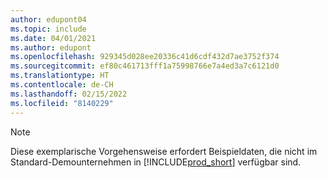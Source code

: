 ```yaml
---
author: edupont04
ms.topic: include
ms.date: 04/01/2021
ms.author: edupont
ms.openlocfilehash: 929345d028ee20336c41d6cdf432d7ae3752f374
ms.sourcegitcommit: ef80c461713fff1a75998766e7a4ed3a7c6121d0
ms.translationtype: HT
ms.contentlocale: de-CH
ms.lasthandoff: 02/15/2022
ms.locfileid: "8140229"
---
```

> [!NOTE]
> Diese exemplarische Vorgehensweise erfordert Beispieldaten, die nicht im Standard-Demounternehmen in [!INCLUDE[prod_short](prod_short.md)] verfügbar sind. <!--For more information, see [To create a company with complete sample data in a sandbox](../admin-sandbox-environments.md#to-create-a-company-with-complete-sample-data-in-a-sandbox).  
 -->
